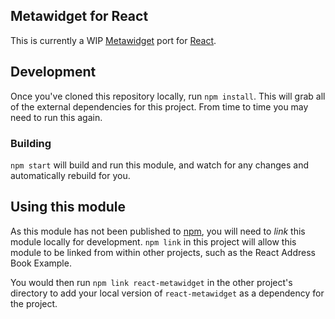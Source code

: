 Metawidget for React
--------------------

This is currently a WIP [Metawidget](https://github.com/metawidget/metawidget) port for [React](https://facebook.github.io/react/).

## Development

Once you've cloned this repository locally, run `npm install`. This will grab all of the external dependencies for this project. From time to time you may need to run this again.

### Building

`npm start` will build and run this module, and watch for any changes and automatically rebuild for you.

## Using this module

As this module has not been published to [npm](https://npmjs.org/), you will need to _link_ this module locally for development.
`npm link` in this project will allow this module to be linked from within other projects, such as the React Address Book Example.

You would then run `npm link react-metawidget` in the other project's directory to add your local version of `react-metawidget` as a dependency for the project.